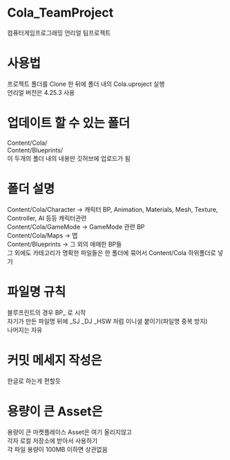 # Cola_TeamProject
컴퓨터게임프로그래밍 언리얼 팀프로젝트

# 사용법
프로젝트 폴더를 Clone 한 뒤에 폴더 내의 Cola.uproject 실행  
언리얼 버전은 4.25.3 사용

# 업데이트 할 수 있는 폴더
Content/Cola/  
Content/Blueprints/  
이 두개의 폴더 내의 내용만 깃허브에 업로드가 됨  

# 폴더 설명
Content/Cola/Character -> 캐릭터 BP, Animation, Materials, Mesh, Texture, Controller, AI 등등 캐릭터관련  
Content/Cola/GameMode -> GameMode 관련 BP  
Content/Cola/Maps -> 맵  
Content/Blueprints -> 그 외의 애매한 BP들  
그 외에도 카테고리가 명확한 파일들은 한 폴더에 묶어서 Content/Cola 하위폴더로 넣기  

# 파일명 규칙
블루프린트의 경우 BP_ 로 시작  
자기가 만든 파일명 뒤에 \_SJ \_DJ \_HSW 처럼 이니셜 붙이기(파일명 중복 방지)  
나머지는 자유

# 커밋 메세지 작성은
한글로 하는게 편할듯

# 용량이 큰 Asset은
용량이 큰 마켓플레이스 Asset은 여기 올리지않고  
각자 로컬 저장소에 받아서 사용하기  
각 파일 용량이 100MB 이하면 상관없음  

